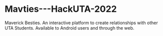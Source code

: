 # Mavties---HackUTA-2022
Maverick Besties. An interactive platform to create relationships with other UTA Students. Available to Android users and through the web.  
